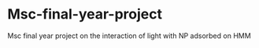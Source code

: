 # Msc-final-year-project
 Msc final year project on the interaction of light with NP adsorbed on HMM
